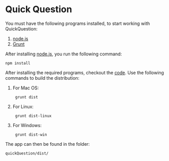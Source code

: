 # Quick Question #

You must have the following programs installed, to start working with QuickQuestion:

1. [node.js](http://nodejs.org/ "Node.js")
2. [Grunt](http://gruntjs.com/ "Grunt")

After installing [node.js](http://nodejs.org/ "Node.js"), you run the following command:
		
    npm install

After installing the required programs, checkout the [code](https://github.com/Dica-Developer/quickQuestion "Quick Question").
Use the following commands to build the distribution:

1. For Mac OS:

		grunt dist

2. For Linux:

		grunt dist-linux

3. For Windows:

		grunt dist-win

The app can then be found in the folder:

	quickQuestion/dist/

